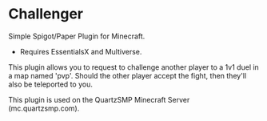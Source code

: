 # Challenger
Simple Spigot/Paper Plugin for Minecraft.

* Requires EssentialsX and Multiverse.


This plugin allows you to request to challenge another player to a 1v1 duel in a map named 'pvp'. Should the other player accept the fight, then they'll also be teleported to you.

This plugin is used on the QuartzSMP Minecraft Server (mc.quartzsmp.com).

